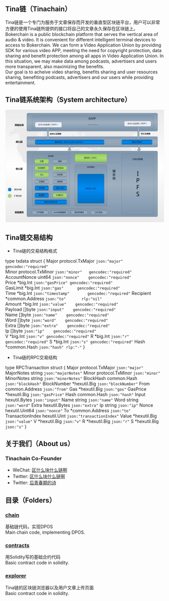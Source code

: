
## Tina链（Tinachain）
Tina链是一个专门为服务于文章保存而开发的垂直型区块链平台，用户可以非常方便的使用Tina链所提供的接口将自己的文章永久保存在区块链上。<br/>
Bokerchain is a public blockchain platform that serves the vertical area of audio & video. It is convenient for different intelligent terminal devices to access to Bokerchain. We can form a Video Application Union by providing SDK for various video APP, meeting the need for copyright protection, data sharing and benefit protection among all apps in Video Application Union. In this situation, we may make data among podcasts, advertisers and users more transparent, also maximizing the benefits.<br/>
Our goal is to acheive video sharing, benefits sharing and user resources sharing, benefiting podcasts, advertisers and our users while providing entertainment.

## Tina链系统架构（System architecture）
![Image text](https://github.com/Tinachain/Tina/blob/master/image/Architecture.jpg)

## Tina链交易结构
* Tina链的交易结构格式

type txdata struct {
	Major        protocol.TxMajor `json:"major"   gencodec:"required"`          
	Minor        protocol.TxMinor `json:"minor"   gencodec:"required"`          
	AccountNonce uint64           `json:"nonce"    gencodec:"required"`         
	Price        *big.Int         `json:"gasPrice" gencodec:"required"`         
	GasLimit     *big.Int         `json:"gas"      gencodec:"required"`         
	Time         *big.Int         `json:"timestamp"        gencodec:"required"` 
	Recipient    *common.Address  `json:"to"       rlp:"nil"`                   
	Amount       *big.Int         `json:"value"    gencodec:"required"`         
	Payload      []byte           `json:"input"    gencodec:"required"`         
	Name         []byte           `json:"name"    gencodec:"required"`          
	Word         []byte           `json:"word"    gencodec:"required"`          
	Extra        []byte           `json:"extra"    gencodec:"required"`         
	Ip           []byte           `json:"ip"    gencodec:"required"`            
	V *big.Int `json:"v" gencodec:"required"`
	R *big.Int `json:"r" gencodec:"required"`
	S *big.Int `json:"s" gencodec:"required"`
	Hash *common.Hash `json:"hash" rlp:"-"`
}

* Tina链的RPC交易结构

type RPCTransaction struct {
	Major            protocol.TxMajor `json:"major"`
	MajorNotes       string           `json:"majorNotes"`
	Minor            protocol.TxMinor `json:"minor"`
	MinorNotes       string           `json:"minorNotes"`
	BlockHash        common.Hash      `json:"blockHash"`
	BlockNumber      *hexutil.Big     `json:"blockNumber"`
	From             common.Address   `json:"from"`
	Gas              *hexutil.Big     `json:"gas"`
	GasPrice         *hexutil.Big     `json:"gasPrice"`
	Hash             common.Hash      `json:"hash"`
	Input            hexutil.Bytes    `json:"input"`
	Name             string           `json:"name"`
	Word             string           `json:"word"`
	Extra            hexutil.Bytes    `json:"extra"`
	Ip               string           `json:"ip"`
	Nonce            hexutil.Uint64   `json:"nonce"`
	To               *common.Address  `json:"to"`
	TransactionIndex hexutil.Uint     `json:"transactionIndex"`
	Value            *hexutil.Big     `json:"value"`
	V                *hexutil.Big     `json:"v"`
	R                *hexutil.Big     `json:"r"`
	S                *hexutil.Big     `json:"s"`
}


## 关于我们（About us）

### Tinachain Co-Founder
* WeChat: [区什么块什么链啊](Blockchain_fxh7622) 
* Twitter: [区什么块什么链啊](https://twitter.com/chain_fxh7622) 
* Twitter: [后青春期的诗](https://twitter.com/chain_stayreal)


## 目录（Folders）

### [chain](https://github.com/Bokerchain/Boker/tree/master/chain)
基础链代码，实现DPOS<br/>
Main chain code, implementing DPOS.

### [contracts](https://github.com/Bokerchain/Boker/tree/master/contracts)
用Solidity写的基础合约代码<br/>
Basic contract code in solidity.

### [explorer](https://github.com/Bokerchain/Boker/tree/master/explorer)
Tina链的区块链浏览器以及用户文章上传页面<br/>
Basic contract code in solidity.
